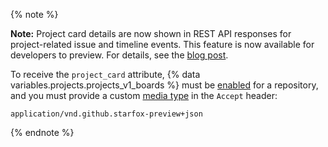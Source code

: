 {% note %}

**Note:** Project card details are now shown in REST API responses for project-related issue and timeline events. This feature is now available for developers to preview. For details, see the [blog post](https://developer.github.com/changes/2018-09-05-project-card-events).

To receive the `project_card` attribute, {% data variables.projects.projects_v1_boards %} must be [enabled](/repositories/managing-your-repositorys-settings-and-features/enabling-features-for-your-repository/disabling-project-boards-in-a-repository) for a repository, and you must provide a custom [media type](/rest/overview/media-types) in the `Accept` header:

```text
application/vnd.github.starfox-preview+json
```

{% endnote %}
